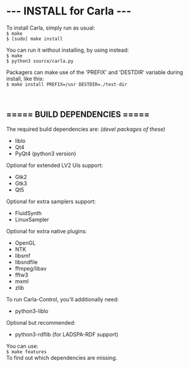 # ---  INSTALL for Carla  ---

To install Carla, simply run as usual: <br/>
`$ make` <br/>
`$ [sudo] make install`

You can run it without installing, by using instead: <br/>
`$ make` <br/>
`$ python3 source/carla.py`

Packagers can make use of the 'PREFIX' and 'DESTDIR' variable during install, like this: <br/>
`$ make install PREFIX=/usr DESTDIR=./test-dir`

<br/>

===== BUILD DEPENDENCIES =====
--------------------------------
The required build dependencies are: <i>(devel packages of these)</i>

 - liblo
 - Qt4
 - PyQt4 (python3 version)

Optional for extended LV2 UIs support:

 - Gtk2
 - Gtk3
 - Qt5

Optional for extra samplers support:

 - FluidSynth
 - LinuxSampler

Optional for extra native plugins:
 - OpenGL
 - NTK
 - libsmf
 - libsndfile
 - ffmpeg/libav
 - fftw3
 - mxml
 - zlib

To run Carla-Control, you'll additionally need:

 - python3-liblo

Optional but recommended:

 - python3-rdflib (for LADSPA-RDF support)


You can use: <br/>
`$ make features` <br/>
To find out which dependencies are missing.


<br/>
